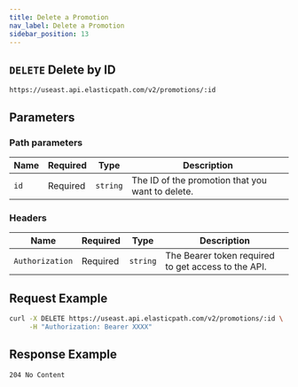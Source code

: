 ```yaml
---
title: Delete a Promotion
nav_label: Delete a Promotion
sidebar_position: 13
---
```


## `DELETE` Delete by ID

```http
https://useast.api.elasticpath.com/v2/promotions/:id
```

## Parameters

### Path parameters

| Name | Required | Type     | Description                                      |
| ---- | -------- | -------- | ------------------------------------------------ |
| `id` | Required | `string` | The ID of the promotion that you want to delete. |

### Headers

| Name            | Required | Type     | Description                                         |
| --------------- | -------- | -------- | --------------------------------------------------- |
| `Authorization` | Required | `string` | The Bearer token required to get access to the API. |

## Request Example

```bash
curl -X DELETE https://useast.api.elasticpath.com/v2/promotions/:id \
     -H "Authorization: Bearer XXXX"
```

## Response Example

`204 No Content`
